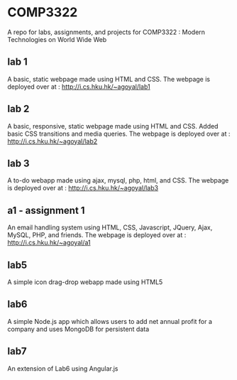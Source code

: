 # COMP3322
A repo for labs, assignments, and projects for COMP3322 : Modern Technologies on World Wide Web

## lab 1
A basic, static webpage made using HTML and CSS. The webpage is deployed over at : http://i.cs.hku.hk/~agoyal/lab1

## lab 2
A basic, responsive, static webpage made using HTML and CSS. Added basic CSS transitions and media queries. The webpage is deployed over at : http://i.cs.hku.hk/~agoyal/lab2

## lab 3
A to-do webapp made using ajax, mysql, php, html, and CSS. The webpage is deployed over at : http://i.cs.hku.hk/~agoyal/lab3

## a1 - assignment 1
An email handling system using HTML, CSS, Javascript, JQuery, Ajax, MySQL, PHP, and friends. The webpage is deployed over at : http://i.cs.hku.hk/~agoyal/a1

## lab5
A simple icon drag-drop webapp made using HTML5

## lab6
A simple Node.js app which allows users to add net annual profit for a company and uses MongoDB for persistent data

## lab7
An extension of Lab6 using Angular.js
